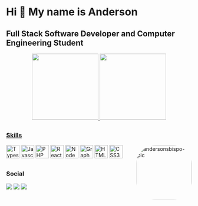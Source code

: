 Hi 👋 My name is Anderson
==========================

Full Stack Software Developer and Computer Engineering Student
---------------------------------------------------------------

<div align="center">
  <a href="https://github.com/andersonsbispo">
    <img height="180em" src="https://github-readme-stats.vercel.app/api?username=andersonsbispo&show_icons=true&theme=tokyonight"/>
  <img height="180em" src="https://github-readme-stats.vercel.app/api/top-langs/?username=andersonsbispo&layout=compact&langs_count=7&theme=tokyonight"/>
</div>

##

### Skills

<p align=
<a href="https://github.com/andersonsbispo" target="_blank"><img src="https://raw.githubusercontent.com/danielcranney/readme-generator/main/public/icons/skills/typescript-colored.svg" width="36" height="36" alt="Typescript" /></a>
<a href="https://github.com/andersonsbispo" target="_blank"><img src="https://raw.githubusercontent.com/danielcranney/readme-generator/main/public/icons/skills/javascript-colored.svg" width="36" height="36" alt="Javascript" /></a>
<a href="https://github.com/andersonsbispo" target="_blank"><img src="https://raw.githubusercontent.com/danielcranney/readme-generator/main/public/icons/skills/php-colored.svg" width="36" height="36" alt="PHP" /></a>
<a href="https://github.com/andersonsbispo" target="_blank"><img src="https://raw.githubusercontent.com/danielcranney/readme-generator/main/public/icons/skills/react-colored.svg" width="36" height="36" alt="React" /></a>
<a href="https://github.com/andersonsbispo" target="_blank"><img src="https://raw.githubusercontent.com/danielcranney/readme-generator/main/public/icons/skills/nodejs-colored.svg" width="36" height="36" alt="NodeJS" /></a>
<a href="https://github.com/andersonsbispo" target="_blank"><img src="https://raw.githubusercontent.com/danielcranney/readme-generator/main/public/icons/skills/graphql-colored.svg" width="36" height="36" alt="GraphQL" /></a>
<a href="https://github.com/andersonsbispo" target="_blank"><img src="https://raw.githubusercontent.com/danielcranney/readme-generator/main/public/icons/skills/html5-colored.svg" width="36" height="36" alt="HTML5" /></a>
<a href="https://github.com/andersonsbispo" target="_blank"><img src="https://raw.githubusercontent.com/danielcranney/readme-generator/main/public/icons/skills/css3-colored.svg" width="36" height="36" alt="CSS3" /></a>
  
<img align="right" alt="andersonsbispo-pic" height="150" style="border-radius:50px;" src="https://jovemnerd.com.br/wp-content/uploads/2016/11/typing.gif">
  
</p>

##

### Social

<div>
  <a href="https://www.linkedin.com/in/andersonsbispo/" target="_blank"><img src="https://img.shields.io/badge/-LinkedIn-%230077B5?style=for-the-badge&logo=linkedin&logoColor=white" target="_blank"></a>
    <a href="https://twitter.com/andersonbishop_" target="_blank"><img src="https://img.shields.io/badge/Twitter-1DA1F2?style=for-the-badge&logo=twitter&logoColor=white" target="_blank"></a> 
  <a href="https://www.instagram.com/andersonbishop_/" target="_blank"><img src="https://img.shields.io/badge/-Instagram-%23E4405F?style=for-the-badge&logo=instagram&logoColor=white" target="_blank"></a>
</div>
